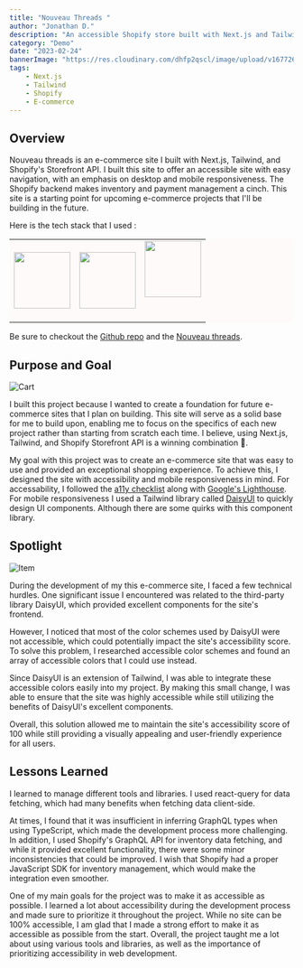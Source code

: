 ```yaml
---
title: "Nouveau Threads "
author: "Jonathan D."
description: "An accessible Shopify store built with Next.js and Tailwind CSS"
category: "Demo"
date: "2023-02-24"
bannerImage: "https://res.cloudinary.com/dhfp2qscl/image/upload/v1677269910/Nouveau-Threads.png"
tags:
    - Next.js
    - Tailwind 
    - Shopify
    - E-commerce
---
```


## Overview

Nouveau threads is an e-commerce site I built with Next.js, Tailwind, and Shopify's Storefront API. I built this site to offer an accessible site with easy navigation, with an emphasis on desktop and mobile responsiveness. The Shopify backend makes inventory and payment management a cinch. This site is a starting point for upcoming e-commerce projects that I'll be building in the future. 

Here is the tech stack that I used :

<table style="background-color:snow;">
  <tr>
    <td align="center" valign="center"><img src="https://cdn.jsdelivr.net/gh/devicons/devicon/icons/nextjs/nextjs-original-wordmark.svg" width="100" height="100"/></td>
    <td align="center" valign="center"><img src="https://cdn.jsdelivr.net/gh/devicons/devicon/icons/tailwindcss/tailwindcss-original-wordmark.svg" width="100" height="100"/></td>
    <td align="center" valign="center"><img style="padding-bottom:2.5em;" src="https://upload.wikimedia.org/wikipedia/commons/thumb/0/0e/Shopify_logo_2018.svg/2560px-Shopify_logo_2018.svg.png" width="100" height="100"/></td>
    </tr>
</table>

Be sure to checkout the [Github repo](https://github.com/Jdure/nouveau-threads) and the [Nouveau threads](https://nouveau-threads.vercel.app/).

## Purpose and Goal

![Cart](https://res.cloudinary.com/dhfp2qscl/image/upload/v1677345735/Screen_Shot_2023-02-25_at_12.18.18_PM_rvnjcr.png)

I built this project because I wanted to create a foundation for future e-commerce sites that I plan on building. This site will serve as a solid base for me to build upon, enabling me to focus on the specifics of each new project rather than starting from scratch each time. I believe, using Next.js, Tailwind, and Shopify Storefront API is a winning combination 🚀.


My goal with this project was to create an e-commerce site that was easy to use and provided an exceptional shopping experience. To achieve this, I designed the site with accessibility and mobile responsiveness in mind. For accessability, I followed the [a11y checklist](https://www.a11yproject.com/checklist/) along with [Google's Lighthouse](https://developer.chrome.com/docs/lighthouse/overview/). For mobile responsiveness I used a Tailwind library called [DaisyUI](https://daisyui.com/) to quickly design UI components. Although there are some quirks with this component library.

## Spotlight

![Item](https://res.cloudinary.com/dhfp2qscl/image/upload/v1677346170/Screen_Shot_2023-02-25_at_12.28.50_PM_eyhyp3.png)

During the development of my this e-commerce site, I faced a few technical hurdles. One significant issue I encountered was related to the third-party library DaisyUI, which provided excellent components for the site's frontend. 

However, I noticed that most of the color schemes used by DaisyUI were not accessible, which could potentially impact the site's accessibility score. To solve this problem, I researched accessible color schemes and found an array of accessible colors that I could use instead. 

Since DaisyUI is an extension of Tailwind, I was able to integrate these accessible colors easily into my project. By making this small change, I was able to ensure that the site was highly accessible while still utilizing the benefits of DaisyUI's excellent components. 

Overall, this solution allowed me to maintain the site's accessibility score of 100 while still providing a visually appealing and user-friendly experience for all users. 

## Lessons Learned

I learned to manage different tools and libraries. I used react-query for data fetching, which had many benefits when fetching data client-side. 

At times, I found that it was insufficient in inferring GraphQL types when using TypeScript, which made the development process more challenging. In addition, I used Shopify's GraphQL API for inventory data fetching, and while it provided excellent functionality, there were some minor inconsistencies that could be improved. I wish that Shopify had a proper JavaScript SDK for inventory management, which would make the integration even smoother.

One of my main goals for the project was to make it as accessible as possible. I learned a lot about accessibility during the development process and made sure to prioritize it throughout the project. While no site can be 100% accessible, I am glad that I made a strong effort to make it as accessible as possible from the start. Overall, the project taught me a lot about using various tools and libraries, as well as the importance of prioritizing accessibility in web development.
